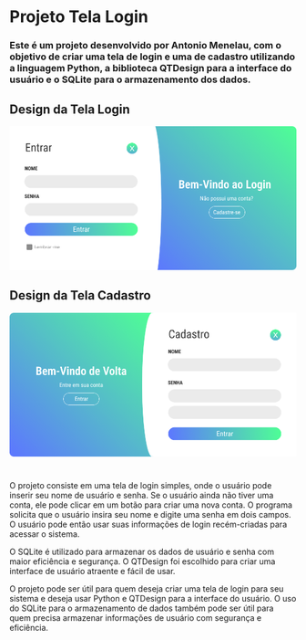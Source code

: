 # Projeto Tela Login
### Este é um projeto desenvolvido por Antonio Menelau, com o objetivo de criar uma tela de login e uma de cadastro utilizando a linguagem Python, a biblioteca QTDesign para a interface do usuário e o SQLite para o armazenamento dos dados.

## Design da Tela Login

![Tela Login](https://github.com/AntonioMenelau/ProjetoTelaLogin/blob/master/UI/Login/Design%20Tela%20de%20Login.png)

## Design da Tela Cadastro

![Tela Cadastro](https://github.com/AntonioMenelau/ProjetoTelaLogin/blob/master/UI/Cadastro/Design%20Tela%20de%20Cadastro.png)

#

O projeto consiste em uma tela de login simples, onde o usuário pode inserir seu nome de usuário e senha. Se o usuário ainda não tiver uma conta, ele pode clicar em um botão para criar uma nova conta. O programa solicita que o usuário insira seu nome e digite uma senha em dois campos. O usuário pode então usar suas informações de login recém-criadas para acessar o sistema.

O SQLite é utilizado para armazenar os dados de usuário e senha com maior eficiência e segurança. O QTDesign foi escolhido para criar uma interface de usuário atraente e fácil de usar.

O projeto pode ser útil para quem deseja criar uma tela de login para seu sistema e deseja usar Python e QTDesign para a interface do usuário. O uso do SQLite para o armazenamento de dados também pode ser útil para quem precisa armazenar informações de usuário com segurança e eficiência.
